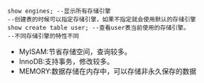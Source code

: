 ```
show engines; --显示所有存储引擎
--创建表的时候可以指定存储引擎，如果不指定就会使用默认的存储引擎
show create table user; --查看user表当前使用的存储引擎。
--不同存储引擎的特性不同
```

- MyISAM:节省存储空间，查询较多。 
- InnoDB:支持事务，修改较多。 
- MEMORY:数据存储在内存中，可以存储非永久保存的数据 

